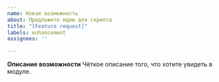 ```yaml
---
name: Новая возможность
about: Предложите идею для скрипта
title: "[Feature request]"
labels: enhancement
assignees: ''

---
```


**Описание возможности**
Чёткое описание того, что хотите увидеть в модуле.
